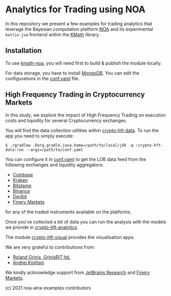 # Analytics for Trading using NOA

In this repository we present a few examples for trading analytics that leverage 
the Bayesian computation platform [NOA](https://github.com/grinisrit/noa) 
and its experimental `kotlin-jvm` frontend 
within the [KMath](https://github.com/mipt-npm/kmath) library. 

## Installation 

To use [kmath-noa](https://github.com/mipt-npm/kmath/tree/feature/noa/kmath-noa), 
you will need first to build & publish the module locally.

For data storage, you have to install 
[MongoDB](https://docs.mongodb.com/manual/tutorial/install-mongodb-on-ubuntu/).
You can edit the configurations in the [conf.yaml](conf.yaml) file.

## High Frequency Trading in Cryptocurrency Markets

In this study, we explore the impact of High Frequency Trading 
on execution costs and liquidity for several 
Cryptocurrency exchanges.

You will find the data collection utilities 
within [crypto-hft-data](crypto-hft-analytics). To run the app you need to simply
execute:
```
$ ./gradlew -Dorg.gradle.java.home=/path/to/local/jdk -q :crypto-hft-data:run --args=/path/to/conf.yaml
```
You can configure it in [conf.yaml](conf.yaml) to get the LOB data feed from the following 
exchanges and liquidity aggregators:

* [Coinbase](https://docs.pro.coinbase.com/#websocket-feed)
* [Kraken](https://docs.kraken.com/websockets/#message-book/)
* [Bitstamp](https://www.bitstamp.net/websocket/v2/) 
* [Binance](https://github.com/binance/binance-spot-api-docs/blob/master/web-socket-streams.md)
* [Deribit](https://docs.deribit.com/?python#subscriptions)
* [Finery Markets](https://faq.finerymarkets.com/api-specifications)

for any of the traded instruments available on the platforms.

Once you've collected a bit of data you can run the analysis with
the models we provide in [crypto-hft-analytics](crypto-hft-analytics). 

The module [crypto-hft-visual](crypto-hft-visual) 
provides the visualisation apps.

We are very grateful to contributions from:
* [Roland Grinis, GrinisRIT ltd.](https://github.com/grinisrit)
* [Andrei Kislitsin](https://github.com/AndreiKingsley)

We kindly acknowledge support from 
[JetBrains Research](https://research.jetbrains.org/) and
[Finery Markets](https://finerymarkets.com/).

(c) 2021 noa-atra-examples contributors